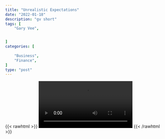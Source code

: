```yaml
---
title: "Unrealistic Expectations"
date: "2022-01-18"
description: "gv short"
tags: [
    "Gary Vee",


]
categories: [
    
    "Business",
    "Finance",
]
type: "post"
---
```

{{< rawhtml >}}
    <video width="auto" height="auto" controls>
        <source src="https://clips.dev00ps.com/Gary%20Vee/over_expect.mp4" type="video/mp4"> 
    </video>
{{< /rawhtml >}}